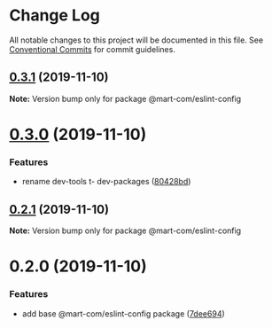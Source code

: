 # Change Log

All notable changes to this project will be documented in this file.
See [Conventional Commits](https://conventionalcommits.org) for commit guidelines.

## [0.3.1](https://github.com/mart-com/npm-shared-configs/compare/@mart-com/eslint-config@0.3.0...@mart-com/eslint-config@0.3.1) (2019-11-10)

**Note:** Version bump only for package @mart-com/eslint-config





# [0.3.0](https://github.com/mart-com/npm-shared-configs/compare/@mart-com/eslint-config@0.2.1...@mart-com/eslint-config@0.3.0) (2019-11-10)


### Features

* rename dev-tools t- dev-packages ([80428bd](https://github.com/mart-com/npm-shared-configs/commit/80428bd0ed3a50ad7d0950bc1c5d8c92c3889dc4))





## [0.2.1](https://github.com/mart-com/npm-shared-configs/compare/@mart-com/eslint-config@0.2.0...@mart-com/eslint-config@0.2.1) (2019-11-10)

**Note:** Version bump only for package @mart-com/eslint-config





# 0.2.0 (2019-11-10)


### Features

* add base @mart-com/eslint-config package ([7dee694](https://github.com/mart-com/npm-shared-configs/commit/7dee6949c5934b82511cf6e31d2f293499459b69))
